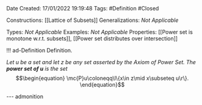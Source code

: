 <br />
<br />

Date Created: 17/01/2022 19:19:48
Tags: #Definition #Closed 

Constructions: [[Lattice of Subsets]]
Generalizations: _Not Applicable_

Types: _Not Applicable_
Examples: _Not Applicable_ 
Properties: [[Power set is monotone w.r.t. subsets]], [[Power set distributes over intersection]]

!!! ad-Definition Definition.

_Let $u$ be a set and let $z$ be any set asserted by the Axiom of Power Set. The **power set of $u$** is the set_
$$\begin{equation}
    \mc{P}u\coloneqq\l\{x\in z\mid x\subseteq u\r\}.
\end{equation}$$

--- admonition
